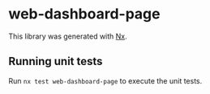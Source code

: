 # web-dashboard-page

This library was generated with [Nx](https://nx.dev).

## Running unit tests

Run `nx test web-dashboard-page` to execute the unit tests.
